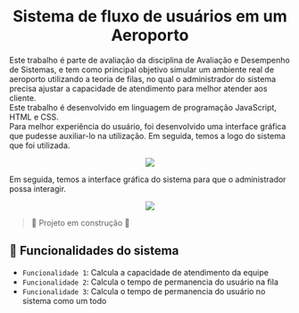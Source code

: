 <h1 align="center"> Sistema de fluxo de usuários em um Aeroporto </h1>

Este trabalho é parte de avaliação da disciplina de Avaliação e Desempenho de Sistemas, e tem como principal objetivo
simular um ambiente real de aeroporto utilizando a teoria de filas, no qual o administrador do sistema precisa ajustar a capacidade de atendimento
para melhor atender aos cliente.<br>
Este trabalho é desenvolvido em linguagem de programação JavaScript, HTML e CSS.<br>
Para melhor experiência do usuário, foi desenvolvido uma interface gráfica que pudesse auxiliar-lo na utilização. Em seguida, temos a logo do sistema que foi utilizada.
<p align="center">
<img src="https://user-images.githubusercontent.com/71519298/188050496-3a6722c2-3a84-491b-b5f0-c6098bc9b925.PNG"/>
</p>
Em seguida, temos a interface gráfica do sistema para que o administrador possa interagir.<br>
<p align="center">
<img src="https://user-images.githubusercontent.com/71519298/188050879-21a3e5ad-067f-4dbd-ac0e-bf54a079cb13.PNG"/>
</p>




>:construction: Projeto em construção :construction:



## :hammer: Funcionalidades do sistema
- `Funcionalidade 1`: Calcula a capacidade de atendimento da equipe
- `Funcionalidade 2`: Calcula o tempo de permanencia do usuário na fila
- `Funcionalidade 3`: Calcula o tempo de permanencia do usuário no sistema como um todo
